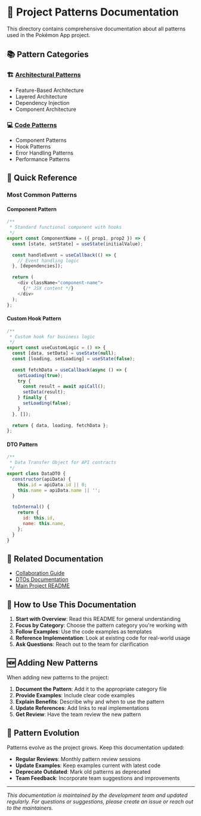 # 🎨 Project Patterns Documentation

This directory contains comprehensive documentation about all patterns used in the Pokémon App project.

## 📚 Pattern Categories

### 🏗️ [Architectural Patterns](./architectural-patterns.md)
- Feature-Based Architecture
- Layered Architecture
- Dependency Injection
- Component Architecture

### 💻 [Code Patterns](./code-patterns.md)
- Component Patterns
- Hook Patterns
- Error Handling Patterns
- Performance Patterns


## 🎯 Quick Reference

### Most Common Patterns

#### Component Pattern
```javascript
/**
 * Standard functional component with hooks
 */
export const ComponentName = ({ prop1, prop2 }) => {
  const [state, setState] = useState(initialValue);
  
  const handleEvent = useCallback(() => {
    // Event handling logic
  }, [dependencies]);
  
  return (
    <div className="component-name">
      {/* JSX content */}
    </div>
  );
};
```

#### Custom Hook Pattern
```javascript
/**
 * Custom hook for business logic
 */
export const useCustomLogic = () => {
  const [data, setData] = useState(null);
  const [loading, setLoading] = useState(false);
  
  const fetchData = useCallback(async () => {
    setLoading(true);
    try {
      const result = await apiCall();
      setData(result);
    } finally {
      setLoading(false);
    }
  }, []);
  
  return { data, loading, fetchData };
};
```

#### DTO Pattern
```javascript
/**
 * Data Transfer Object for API contracts
 */
export class DataDTO {
  constructor(apiData) {
    this.id = apiData.id || 0;
    this.name = apiData.name || '';
  }
  
  toInternal() {
    return {
      id: this.id,
      name: this.name,
    };
  }
}
```

## 🔗 Related Documentation

- [Collaboration Guide](../collaboration/)
- [DTOs Documentation](../DTOs.md)
- [Main Project README](../../README.md)

## 📖 How to Use This Documentation

1. **Start with Overview**: Read this README for general understanding
2. **Focus by Category**: Choose the pattern category you're working with
3. **Follow Examples**: Use the code examples as templates
4. **Reference Implementation**: Look at existing code for real-world usage
5. **Ask Questions**: Reach out to the team for clarification

## 🆕 Adding New Patterns

When adding new patterns to the project:

1. **Document the Pattern**: Add it to the appropriate category file
2. **Provide Examples**: Include clear code examples
3. **Explain Benefits**: Describe why and when to use the pattern
4. **Update References**: Add links to real implementations
5. **Get Review**: Have the team review the new pattern

## 🔄 Pattern Evolution

Patterns evolve as the project grows. Keep this documentation updated:

- **Regular Reviews**: Monthly pattern review sessions
- **Update Examples**: Keep examples current with latest code
- **Deprecate Outdated**: Mark old patterns as deprecated
- **Team Feedback**: Incorporate team suggestions and improvements

---

*This documentation is maintained by the development team and updated regularly. For questions or suggestions, please create an issue or reach out to the maintainers.*
